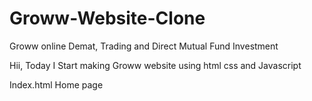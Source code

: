# Groww-Website-Clone
Groww online Demat, Trading and Direct Mutual Fund Investment

Hii, Today I Start making Groww website using html css and Javascript 

Index.html
    Home page
